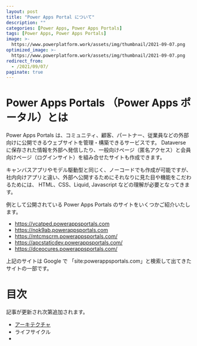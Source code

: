 ```yaml
---
layout: post
title: "Power Apps Portal について"
description: ""
categories: [Power Apps, Power Apps Portals]
tags: [Power Apps, Power Apps Portals]
image: >-
  https://www.powerplatform.work/assets/img/thumbnail/2021-09-07.png
optimized_image: >-
  https://www.powerplatform.work/assets/img/thumbnail/2021-09-07.png
redirect_from:
  - /2021/09/07/
paginate: true
---
```


# Power Apps Portals （Power Apps ポータル）とは

Power Apps Portals は、コミュニティ、顧客、パートナー、従業員などの外部向けに公開できるウェブサイトを管理・構築できるサービスです。
Dataverse に保存された情報を外部へ発信したり、一般向けページ（匿名アクセス）と会員向けページ（ログインサイト）を組み合せたサイトも作成できます。

キャンバスアプリやモデル駆動型と同じく、ノーコードでも作成が可能ですが、社内向けアプリと違い、外部へ公開するためにそれなりに見た目や機能をこだわるためには、 HTML、CSS、Liquid, Javascript などの理解が必要となってきます。

例として公開されている Power Apps Portals のサイトをいくつかご紹介いたします。

- https://vcatped.powerappsportals.com
- https://nok9ab.powerappsportals.com
- https://mtcmscrm.powerappsportals.com/
- https://apcstaticdev.powerappsportals.com/
- https://dceocures.powerappsportals.com/

上記のサイトは Google で 「site:powerappsportals.com」と検索して出てきたサイトの一部です。

# 目次

記事が更新され次第追加されます。

- [アーキテクチャ]()
- ライフサイクル
- 

